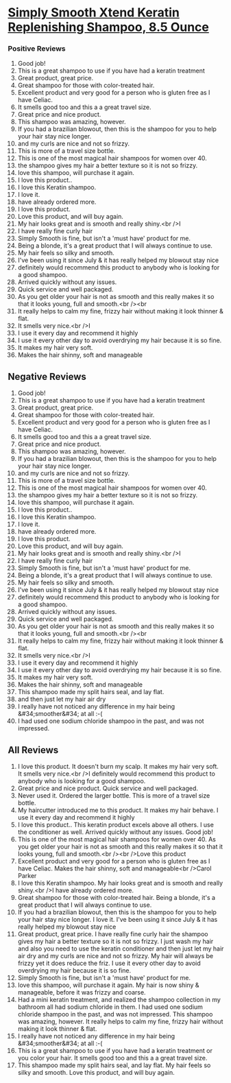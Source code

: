 # [Simply Smooth Xtend Keratin Replenishing Shampoo, 8.5 Ounce](https://products.checkmycream.com/products/Simply-Smooth-Xtend-Keratin-Replenishing-Shampoo-8.5-Ounce.html)

### Positive Reviews

<ol>
      <li>Good job!</li>
      <li>This is a great shampoo to use if you have had a keratin treatment</li>
      <li>Great product, great price.  </li>
      <li>Great shampoo for those with color-treated hair.  </li>
      <li>Excellent product and very good for a person who is gluten free as I have Celiac.</li>
      <li>It smells good too and this a a great travel size.</li>
      <li>Great price and nice product.</li>
      <li>This shampoo was amazing, however.</li>
      <li>If you had a brazilian blowout, then this is the shampoo for you to help your hair stay nice longer.</li>
      <li>and my curls are nice and not so frizzy.  </li>
      <li>This is more of a travel size bottle.</li>
      <li>This is one of the most magical hair shampoos for women over 40.</li>
      <li>the shampoo gives my hair a better texture so it is not so frizzy.  </li>
      <li>love this shampoo, will purchase it again.  </li>
      <li>I love this product..</li>
      <li>I love this Keratin shampoo.  </li>
      <li>I love it.</li>
      <li>have already ordered more.</li>
      <li>I love this product.</li>
      <li>Love this product, and will buy again.</li>
      <li>My hair looks great and is smooth and really shiny.&lt;br /&gt;I</li>
      <li>I have really fine curly hair</li>
      <li>Simply Smooth is fine, but isn&#x27;t a &#x27;must have&#x27; product for me.</li>
      <li>Being a blonde, it&#x27;s a great product that I will always continue to use.</li>
      <li>My hair feels so silky and smooth.</li>
      <li>I&#x27;ve been using it since July &amp; it has really helped my blowout stay nice</li>
      <li>definitely would recommend this product to anybody who is looking for a good shampoo.</li>
      <li>Arrived quickly without any issues.</li>
      <li>Quick service and well packaged.</li>
      <li>As you get older your hair is not as smooth and this really makes it so that it looks young, full and smooth.&lt;br /&gt;&lt;br</li>
      <li>It really helps to calm my fine, frizzy hair without making it look thinner &amp; flat.</li>
      <li>It smells very nice.&lt;br /&gt;I</li>
      <li>I use it every day and recommend it highly</li>
      <li>I use it every other day to avoid overdrying my hair because it is so fine.</li>
      <li>It makes my hair very soft.</li>
      <li>Makes the hair shinny, soft and manageable</li>
</ol>


<h2>Negative Reviews</h2>
<ol>
<li> Good job!</li>
<li> This is a great shampoo to use if you have had a keratin treatment</li>
<li> Great product, great price.  </li>
<li> Great shampoo for those with color-treated hair.  </li>
<li> Excellent product and very good for a person who is gluten free as I have Celiac.</li>
<li> It smells good too and this a a great travel size.</li>
<li> Great price and nice product.</li>
<li> This shampoo was amazing, however.</li>
<li> If you had a brazilian blowout, then this is the shampoo for you to help your hair stay nice longer.</li>
<li> and my curls are nice and not so frizzy.  </li>
<li> This is more of a travel size bottle.</li>
<li> This is one of the most magical hair shampoos for women over 40.</li>
<li> the shampoo gives my hair a better texture so it is not so frizzy.  </li>
<li> love this shampoo, will purchase it again.  </li>
<li> I love this product..</li>
<li> I love this Keratin shampoo.  </li>
<li> I love it.</li>
<li> have already ordered more.</li>
<li> I love this product.</li>
<li> Love this product, and will buy again.</li>
<li> My hair looks great and is smooth and really shiny.&lt;br /&gt;I</li>
<li> I have really fine curly hair</li>
<li> Simply Smooth is fine, but isn&#x27;t a &#x27;must have&#x27; product for me.</li>
<li> Being a blonde, it&#x27;s a great product that I will always continue to use.</li>
<li> My hair feels so silky and smooth.</li>
<li> I&#x27;ve been using it since July &amp; it has really helped my blowout stay nice</li>
<li> definitely would recommend this product to anybody who is looking for a good shampoo.</li>
<li> Arrived quickly without any issues.</li>
<li> Quick service and well packaged.</li>
<li> As you get older your hair is not as smooth and this really makes it so that it looks young, full and smooth.&lt;br /&gt;&lt;br</li>
<li> It really helps to calm my fine, frizzy hair without making it look thinner &amp; flat.</li>
<li> It smells very nice.&lt;br /&gt;I</li>
<li> I use it every day and recommend it highly</li>
<li> I use it every other day to avoid overdrying my hair because it is so fine.</li>
<li> It makes my hair very soft.</li>
<li> Makes the hair shinny, soft and manageable</li>
<li> This shampoo made my split hairs seal, and lay flat.  </li>
<li> and then just let my hair air dry</li>
<li> I really have not noticed any difference in my hair being &amp;#34;smoother&amp;#34; at all :-(</li>
<li> I had used one sodium chloride shampoo in the past, and was not impressed.</li>
</ol>

<h2>All Reviews</h2>

<ol>
    <li> I love this product. It doesn&#x27;t burn my scalp. It makes my hair very soft. It smells very nice.&lt;br /&gt;I definitely would recommend this product to anybody who is looking for a good shampoo.</li>
    <li> Great price and nice product. Quick service and well packaged.</li>
    <li> Never used it. Ordered the larger bottle. This is more of a travel size bottle.</li>
    <li> My haircutter introduced me to this product. It makes my hair behave. I use it every day and recommend it highly</li>
    <li> I love this product.. This keratin product excels above all others. I use the conditioner as well. Arrived quickly without any issues. Good job!</li>
    <li> This is one of the most magical hair shampoos for women over 40. As you get older your hair is not as smooth and this really makes it so that it looks young, full and smooth.&lt;br /&gt;&lt;br /&gt;Love this product</li>
    <li> Excellent product and very good for a person who is gluten free as I have Celiac. Makes the hair shinny, soft and manageable&lt;br /&gt;Carol Parker</li>
    <li> I love this Keratin shampoo.  My hair looks great and is smooth and really shiny.&lt;br /&gt;I have already ordered more.</li>
    <li> Great shampoo for those with color-treated hair.  Being a blonde, it&#x27;s a great product that I will always continue to use.</li>
    <li> If you had a brazilian blowout, then this is the shampoo for you to help your hair stay nice longer. I love it. I&#x27;ve been using it since July &amp; it has really helped my blowout stay nice</li>
    <li> Great product, great price.  I have really fine curly hair the shampoo gives my hair a better texture so it is not so frizzy.  I just wash my hair and also you need to use the keratin conditioner and then just let my hair air dry and my curls are nice and not so frizzy.  My hair will always be frizzy yet it does reduce the friz.  I use it every other day to avoid overdrying my hair because it is so fine.</li>
    <li> Simply Smooth is fine, but isn&#x27;t a &#x27;must have&#x27; product for me.</li>
    <li> love this shampoo, will purchase it again.  My hair is now shiny &amp; manageable, before it was frizzy and coarse.</li>
    <li> Had a mini keratin treatment, and realized the shampoo collection in my bathroom all had sodium chloride in them. I had used one sodium chloride shampoo in the past, and was not impressed. This shampoo was amazing, however. It really helps to calm my fine, frizzy hair without making it look thinner &amp; flat.</li>
    <li> I really have not noticed any difference in my hair being &amp;#34;smoother&amp;#34; at all :-(</li>
    <li> This is a great shampoo to use if you have had a keratin treatment or you color your hair.  It smells good too and this a a great travel size.</li>
    <li> This shampoo made my split hairs seal, and lay flat.  My hair feels so silky and smooth. Love this product, and will buy again.</li>
</ol>




